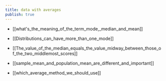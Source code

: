 ```yaml
---
title: data with averages
publish: true
---
```


- [[what's_the_meaning_of_the_term_mode,_median_and_mean]]

- [[Distributions_can_have_more_than_one_mode]]

- [[The_value_of_the_median_equals_the_value_midway_between_those_of_the_two_middlemost_scores]]

- [[sample_mean_and_population_mean_are_different_and_important]]
- [[which_average_method_we_should_use]]